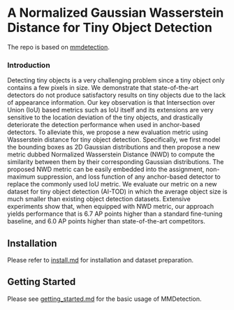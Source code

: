 # A Normalized Gaussian Wasserstein Distance for Tiny Object Detection

The repo is based on [mmdetection](https://github.com/open-mmlab/mmdetection).


### Introduction
Detecting tiny objects is a very challenging problem since a tiny object only contains a few pixels in size. We demonstrate that state-of-the-art detectors do not produce satisfactory results on tiny objects due to the lack of appearance information. Our key observation is that Intersection over Union (IoU) based metrics such as IoU itself and its extensions are very sensitive to the location deviation of the tiny objects, and drastically deteriorate the detection performance when used in anchor-based detectors. To alleviate this, we propose a new evaluation metric using Wasserstein distance for tiny object detection. Specifically, we first model the bounding boxes as 2D Gaussian distributions and then propose a new metric dubbed Normalized Wasserstein Distance (NWD) to compute the similarity between them by their corresponding Gaussian distributions. The proposed NWD metric can be easily embedded into the assignment, non-maximum suppression, and loss function of any anchor-based detector to replace the commonly used IoU metric. We evaluate our metric on a new dataset for tiny object detection (AI-TOD) in which the average object size is much smaller than existing object detection datasets. Extensive experiments show that, when equipped with NWD metric, our approach yields performance that is 6.7 AP points higher than a standard fine-tuning baseline, and 6.0 AP points higher than state-of-the-art competitors.


## Installation

Please refer to [install.md](INSTALL.md) for installation and dataset preparation.


## Getting Started

Please see [getting_started.md](get_started.md) for the basic usage of MMDetection.